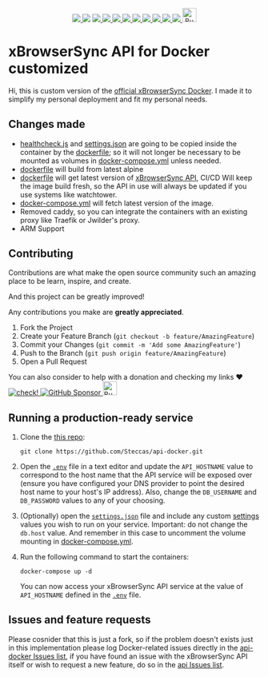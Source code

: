 <p align="center">
  <a href="https://github.com/Steccas/xbs-api-docker/graphs/contributors">
    <img src="https://img.shields.io/github/contributors/Steccas/xbs-api-docker.svg?style=for-the-badge">
  </a>
  <a href="https://github.com/Steccas/xbs-api-docker/network/members"><img src="https://img.shields.io/github/forks/Steccas/xbs-api-docker.svg?style=for-the-badge"></a>
  <a href="https://github.com/Steccas/xbs-api-docker/issues">
      <img src="https://img.shields.io/github/issues/Steccas/xbs-api-docker.svg?style=for-the-badge">
  </a>
  <a href="https://github.com/Steccas/xbs-api-docker/issues">
      <img src="https://img.shields.io/github/issues-closed/Steccas/xbs-api-docker.svg?style=for-the-badge">
  </a>
  <a href="https://github.com/Steccas/xbs-api-docker/stargazers">
    <img src="https://img.shields.io/github/stars/Steccas/xbs-api-docker.svg?style=for-the-badge">
  </a>
  <a href="https://GitHub.com/Steccas/xbs-api-docker/pull">
    <img src="https://img.shields.io/github/issues-pr/Steccas/xbs-api-docker.svg?style=for-the-badge">
  </a>
  <a href="https://GitHub.com/Steccas/xbs-api-docker/pull">
    <img src="https://img.shields.io/github/issues-pr-closed/Steccas/xbs-api-docker.svg?style=for-the-badge">
  </a>
  <a href="https://GitHub.com/Steccas/xbs-api-docker/commit">
    <img src="https://img.shields.io/github/last-commit/Steccas/xbs-api-docker.svg?style=for-the-badge">
  </a>
  <a href="https://GitHub.com/Steccas/xbs-api-docker">
    <img src="https://img.shields.io/github/repo-size/Steccas/xbs-api-docker.svg?style=for-the-badge">
  </a>
  <a href="https://GitHub.com/Steccas/xbs-api-docker">
    <img src="https://img.shields.io/github/workflow/status/Steccas/xbs-api-docker/Docker.svg?style=for-the-badge">
  </a>
  <a href="https://linkedin.com/in/lucasteccanella">
    <img src="https://img.shields.io/badge/-LinkedIn-black.svg?style=for-the-badge&logo=linkedin&colorB=555">
  </a>
  <a href="https://www.buymeacoffee.com/steccas" target="_blank">
    <img src="https://cdn.buymeacoffee.com/buttons/lato-yellow.png" alt="Buy Me A Coffee" height="27.8">
  </a>
</p>

# xBrowserSync API for Docker customized

Hi, this is custom version of the [official xBrowserSync Docker](https://github.com/xbrowsersync/api-docker).
I made it to simplify my personal deployment and fit my personal needs.

## Changes made
- [healthcheck.js](healthcheck.js) and [settings.json](settings.json) are going to be copied inside the container by the [dockerfile](dockerfile); so it will not longer be necessary to be mounted as volumes in [docker-compose.yml](docker-compose.yml) unless needed.
- [dockerfile](dockerfile) will build from latest alpine
- [dockerfile](dockerfile) will get latest version of [xBrowserSync API](https://github.com/xbrowsersync/api), CI/CD Will keep the image build fresh, so the API in use will always be updated if you use systems like watchtower.
- [docker-compose.yml](docker-compose.yml) will fetch latest version of the image.
- Removed caddy, so you can integrate the containers with an existing proxy like Traefik or Jwilder's proxy.
- ARM Support

<!-- CONTRIBUTING -->
## Contributing

Contributions are what make the open source community such an amazing place to be learn, inspire, and create.

And this project can be greatly improved!

Any contributions you make are **greatly appreciated**.

1. Fork the Project
2. Create your Feature Branch (`git checkout -b feature/AmazingFeature`)
3. Commit your Changes (`git commit -m 'Add some AmazingFeature'`)
4. Push to the Branch (`git push origin feature/AmazingFeature`)
5. Open a Pull Request

You can also consider to help with a donation and checking my links ❤️
<br>
<a href="https://linktr.ee/steccas"><img alt="check!" src="https://img.shields.io/badge/check-offers-green?style=for-the-badge&logo=linktree">
</a>
<a href="https://github.com/sponsors/Steccas" target="_blank">
    <img src="https://img.shields.io/badge/sponsor-%23F5F5F5.svg?&style=for-the-badge&logo=github&logoColor=pink" alt="GitHub Sponsor">
</a>
<a href="https://www.buymeacoffee.com/steccas" target="_blank">
    <img src="https://cdn.buymeacoffee.com/buttons/lato-yellow.png" alt="Buy Me A Coffee" height="27.8">
</a>

## Running a production-ready service

  1. Clone the [this repo](https://github.com/Steccas/api-docker):

      ```
      git clone https://github.com/Steccas/api-docker.git
      ```
  
  2. Open the [`.env`](.env) file in a text editor and update the `API_HOSTNAME` value to correspond to the host name that the API service will be exposed over (ensure you have configured your DNS provider to point the desired host name to your host's IP address). Also, change the `DB_USERNAME` and `DB_PASSWORD` values to any of your choosing.

  3. (Optionally) open the [`settings.json`](settings.json) file and include any custom [settings](https://github.com/xbrowsersync/api#3-modify-configuration-settings) values you wish to run on your service. Important: do not change the `db.host` value. And remember in this case to uncomment the volume mounting in [docker-compose.yml](docker-compose.yml).
  
  4. Run the following command to start the containers:

      ```
      docker-compose up -d
      ```

      You can now access your xBrowserSync API service at the value of `API_HOSTNAME` defined in the [`.env`](.env) file.

## Issues and feature requests
Please cosnider that this is just a fork, so if the problem doesn't exists just in this implementation please log Docker-related issues directly in the [api-docker Issues list](https://github.com/xbrowsersync/api-docker/issues), if you have found an issue with the xBrowserSync API itself or wish to request a new feature, do so in the [api Issues list](https://github.com/xbrowsersync/api/issues/).
